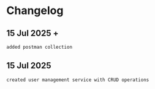 # Changelog
## 15 Jul 2025 +
```
added postman collection
```
## 15 Jul 2025
```
created user management service with CRUD operations
```